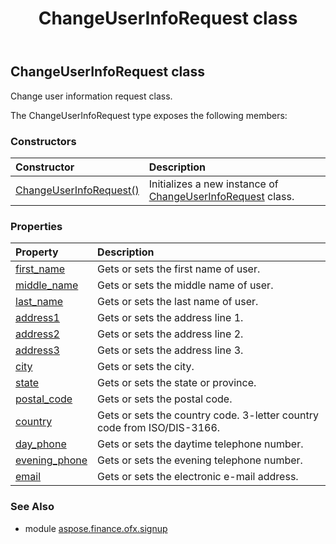 ﻿---
title: ChangeUserInfoRequest class
second_title: Aspose.Finance for Python via .NET API References
description: 
type: docs
weight: 100
url: /python-net/aspose.finance.ofx.signup/changeuserinforequest/
is_root: false
---

## ChangeUserInfoRequest class

Change user information request class.



The ChangeUserInfoRequest type exposes the following members:

### Constructors
| Constructor | Description |
| :- | :- |
| [ChangeUserInfoRequest()](/finance/python-net/aspose.finance.ofx.signup/changeuserinforequest/__init__/#) | Initializes a new instance of [ChangeUserInfoRequest](/finance/python-net/aspose.finance.ofx.signup/changeuserinforequest) class. |


### Properties
| Property | Description |
| :- | :- |
| [first_name](/finance/python-net/aspose.finance.ofx.signup/changeuserinforequest/first_name) | Gets or sets the first name of user. |
| [middle_name](/finance/python-net/aspose.finance.ofx.signup/changeuserinforequest/middle_name) | Gets or sets the middle name of user. |
| [last_name](/finance/python-net/aspose.finance.ofx.signup/changeuserinforequest/last_name) | Gets or sets the last name of user. |
| [address1](/finance/python-net/aspose.finance.ofx.signup/changeuserinforequest/address1) | Gets or sets the address line 1. |
| [address2](/finance/python-net/aspose.finance.ofx.signup/changeuserinforequest/address2) | Gets or sets the address line 2. |
| [address3](/finance/python-net/aspose.finance.ofx.signup/changeuserinforequest/address3) | Gets or sets the address line 3. |
| [city](/finance/python-net/aspose.finance.ofx.signup/changeuserinforequest/city) | Gets or sets the city. |
| [state](/finance/python-net/aspose.finance.ofx.signup/changeuserinforequest/state) | Gets or sets the state or province. |
| [postal_code](/finance/python-net/aspose.finance.ofx.signup/changeuserinforequest/postal_code) | Gets or sets the postal code. |
| [country](/finance/python-net/aspose.finance.ofx.signup/changeuserinforequest/country) | Gets or sets the country code. 3-letter country code from ISO/DIS-3166. |
| [day_phone](/finance/python-net/aspose.finance.ofx.signup/changeuserinforequest/day_phone) | Gets or sets the daytime telephone number. |
| [evening_phone](/finance/python-net/aspose.finance.ofx.signup/changeuserinforequest/evening_phone) | Gets or sets the evening telephone number. |
| [email](/finance/python-net/aspose.finance.ofx.signup/changeuserinforequest/email) | Gets or sets the electronic e-mail address. |


### See Also

* module [aspose.finance.ofx.signup](../)
